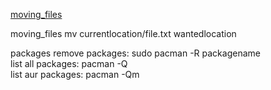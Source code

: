 [moving_files](moving_files)



moving_files
mv currentlocation/file.txt wantedlocation



packages
 remove packages:
  sudo pacman -R packagename  
 list all packages:
   pacman -Q    
 list aur packages:
   pacman -Qm    

